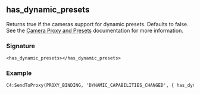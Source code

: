## has\_dynamic\_presets

Returns true if the cameras support for dynamic presets.
Defaults to false. See the [Camera Proxy and Presets][1] documentation for more information.


### Signature

`<has_dynamic_presets></has_dynamic_presets>`


### Example

```xml
C4:SendToProxy(PROXY_BINDING, 'DYNAMIC_CAPABILITIES_CHANGED', { has_dynamic_presets = true }, 'NOTIFY')
```

[1]:	https://snap-one.github.io/docs-driverworks-fundamentals/#proxy-specific-information-camera-proxy-and-presets
